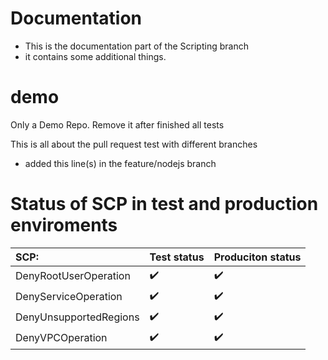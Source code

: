 # Documentation

- This is the documentation part of the Scripting branch
- it contains some additional things.

# demo

Only a Demo Repo. Remove it after finished all tests

This is all about the pull request test with different branches

- added this line(s) in the feature/nodejs branch

# Status of SCP in test and production enviroments

| SCP:                          | Test status        | Produciton status  |
|:------------------------------|:-------------------|:-------------------|
| DenyRootUserOperation         | :heavy_check_mark: | :heavy_check_mark: |
| DenyServiceOperation          | :heavy_check_mark: | :heavy_check_mark: |
| DenyUnsupportedRegions        | :heavy_check_mark: | :heavy_check_mark: |
| DenyVPCOperation              | :heavy_check_mark: | :heavy_check_mark: |
